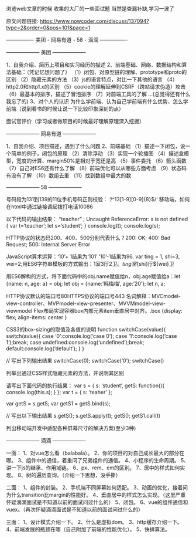 浏览web文章的时候 收集的大厂的一些面试题 当然是查漏补缺,学习一波了

原文问题链接: https://www.nowcoder.com/discuss/137094?type=2&order=0&pos=101&page=1

—————- 美团 - 网易有道 - 58 - 滴滴 —————-

——————– 美团 ——————–

1、自我介绍、简历上项目和实习经历的描述
2、前端基础、网络、数据结构和算法基础：（凭记忆想问题了）
（1）闭包、对原型链的理解、prototype和proto的区别
（2）隐藏元素的方法
（3）js的语言特点，对比一下其他的语言
（4）http2.0和http1.x的区别
（5）cookie的理解延伸到CSRF（跨站请求伪造）攻击
（6）最基本的排序，描述了冒泡排序
（7）对前端工具的了解
…(总觉得还有什么我忘了的)
3、对个人的认识
为什么学前端、认为自己学前端有什么优势、怎么学前端（说到看书的时候让说一下比较印象深刻的点）

面试官评价（学习或者做项目的时候最好理解原理深入挖掘）

——————– 网易有道 ——————–

1、自我介绍、项目描述，遇到了什么问题
2、前端基础
（1）描述一下闭包，说一个简单的例子，闭包的原理
（2）清除浮动
（3）实现一个轮播图
（4）描述盒模型，宽度的计算、margin50%是相对于宽还是高
（5）事件委托
（6）箭头函数
（7）自己对ES6还有什么了解
（8）前端优化可以从哪些方面考虑
（9）状态码有没有了解
（10）数组去重
（11）找到数组中最大的数

——————– 58 ——————–

号码段为131到139的11位手机号码正则校验： ‘/^13[1-9][0-9]{8}$/‘
移动端，如何在html中通过链接调起拨打电话10086

以下代码的输出结果： “teacher” ; Uncaught ReferenceError: s is not defined
{
var t=‘teacher’;
let s=‘student’;
}
console.log(t);
console.log(s);

HTTP协议的状态码200、400、500分别代表什么？200: OK; 400: Bad Request; 500: Internal Server Error

JavaScript算术运算：‘10’+ 1结果为‘101’ ‘10’-1结果为96. var ting = 1, shi=3, wei=2;用ES6字符串模板的方式输出：1室3厅2卫。${ting}室${shi}厅${wei}卫

用ES6解构的方式，将下面代码中的obj.name赋值给n，obj.age赋值给a：let {name: n, age: a} = obj;
let obj = {name:’韩梅梅’, age:’20’};
let n, a;

HTTP协议默认的端口号80HTTPS协议的端口号443
名词解释：MVCmodel-view-controller、MVPmodel-view-presenter、MVVMmodel-view-viewmodel
Flex布局实现容器box内部元素item垂直居中对齐。.box {display: flex; align-items: center }

CSS3的box-sizing的取值及各值的说明
function switchCase(value){
switch(avlue){
case ‘0’:console.log(‘case 0’);
case ‘1’:console.log(‘case 1’);break;
case undefined:console.log(‘undefined’);break;
default:console.log(‘default’);
}
}

// 写出下列输出结果
switchCase(0);
switchCase(‘0’);
switchCase()

列举出通过CSS样式隐藏元素的方法，并说明其区别

请写出下面代码的执行结果：
var s = {
s: ‘student’,
getS: function(){
console.log(this.s);
}
};
var t = {
s: ‘teaher’
};

var getS = s.getS;
var getS1 = getS.bind(s);

// 写出以下输出结果
s.getS();
s.getS.apply(t);
getS();
getS1.call(t)

列出移动端开发中适配各种屏幕尺寸的解决方案(至少3种)

——————– 滴滴 ——————–

一面：
1、对vue怎么看（balabala）。
2、你的项目的对自己成长最大的部分在哪。
3、组件中的通信，着重问了兄弟组件的通信。
4、小程序的生命周期。
5、讲一下js的继承、作用域链。
6、px、rem、em的区别。
7、居中的样式如何实现。
8、树的遍历查询。（介绍一下思想，没手撕）

二面：
1、组件的封装。
2、手机端不同屏幕如何适配。
3、动画的优化，接着问为什么transition比margin的性能好。
4、垂直居中的样式怎么实现。（这里严重怀疑滴滴面试是不知道以前的面试问过什么的）
5、闭包。
6、vue的组件通信和vuex。（再次怀疑滴滴面试是不知道以前的面试问过什么的）

三面：
1、设计模式介绍一下。
2、什么是虚拟dom。
3、http缓存介绍一下。
4、前端发展的瓶颈在哪（自己附加了前端的性能优化）。
5、快排算法。